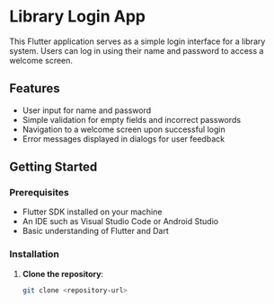 # Library Login App

This Flutter application serves as a simple login interface for a library system. Users can log in using their name and password to access a welcome screen.

## Features

- User input for name and password
- Simple validation for empty fields and incorrect passwords
- Navigation to a welcome screen upon successful login
- Error messages displayed in dialogs for user feedback

## Getting Started

### Prerequisites

- Flutter SDK installed on your machine
- An IDE such as Visual Studio Code or Android Studio
- Basic understanding of Flutter and Dart

### Installation

1. **Clone the repository**:
   ```bash
   git clone <repository-url>
